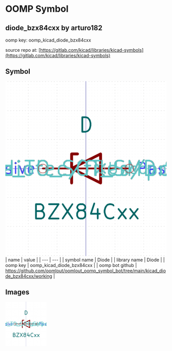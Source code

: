 # OOMP Symbol  
## diode_bzx84cxx  by arturo182  
  
oomp key: oomp_kicad_diode_bzx84cxx  
  
source repo at: [https://gitlab.com/kicad/libraries/kicad-symbols](https://gitlab.com/kicad/libraries/kicad-symbols)  
## Symbol  
  
[![working.png](working_600.png)](working.png)  
| name | value | 
| --- | --- | 
| symbol name | Diode | 
| library name | Diode | 
| oomp key | oomp_kicad_diode_bzx84cxx | 
| oomp bot github | https://github.com/oomlout/oomlout_oomp_symbol_bot/tree/main/kicad_diode_bzx84cxx/working | 
## Images  
  
[![working.png](working_140.png)](working.png)  
